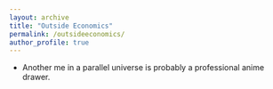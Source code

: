 ```yaml
---
layout: archive
title: "Outside Economics"
permalink: /outsideeconomics/
author_profile: true
---
```


* Another me in a parallel universe is probably a professional anime drawer.
